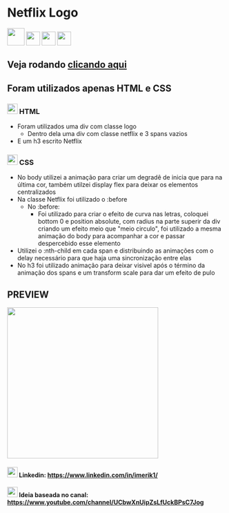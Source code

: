 # Netflix Logo 
<img src="https://www.rvtecnologia.com.br/wp-content/uploads/2014/11/Netflix-Logo.png" height="40px">
<a href="https://www.linkedin.com/in/imerik1/"><img src="https://image.flaticon.com/icons/png/512/174/174857.png" width="32"></a>
<a href="https://www.twitch.tv/eker1"><img src="https://pngimg.com/uploads/twitch/twitch_PNG49.png" width="32"></a>
<a href="https://www.youtube.com/channel/UCK6ma51tX_xvk47cMZPaaMA?view_as=subscriber"><img src="https://juniorsilveira.com.br/wp-content/uploads/2019/03/youtube-logo-in-png-26.png" width="32"></a>


## Veja rodando <a href="https://imerik1.github.io/netflix-logo/">clicando aqui</a>

## Foram utilizados apenas HTML e CSS

### <img src="https://upload.wikimedia.org/wikipedia/commons/thumb/6/61/HTML5_logo_and_wordmark.svg/1200px-HTML5_logo_and_wordmark.svg.png" width="24px"> HTML
 - Foram utilizados uma div com classe logo
   - Dentro dela uma div com classe netflix e 3 spans vazios
 - E um h3 escrito Netflix


### <img src="https://dmw.cuiaba.br/wp-content/uploads/2020/06/CSS.3.png" width="24px"> CSS
  - No body utilizei a animação para criar um degradê de inicia que para na última cor, também utilzei display flex para deixar os elementos centralizados
  - Na classe Netflix foi utilizado o :before
    - No :before:
      - Foi utilizado para criar o efeito de curva nas letras, coloquei bottom 0 e position absolute, com radius na parte superir da div criando um efeito meio que "meio circulo", foi utilizado a mesma animação do body para acompanhar a cor e passar despercebido esse elemento
  - Utilizei o :nth-child em cada span e distribuindo as animações com o delay necessário para que haja uma sincronização entre elas
  - No h3 foi utilizado animação para deixar visivel após o término da animação dos spans e um transform scale para dar um efeito de pulo
  
  
 ## PREVIEW
  <img src="https://media.giphy.com/media/ALeCfdEwxgRiVBJ1S6/giphy.gif" width="350px">
  
 #### <img src="https://nepa.com/wp-content/uploads/2017/09/linkedin-logo.png" width="24px" height="24px"> Linkedin: https://www.linkedin.com/in/imerik1/
 #### <img src="https://www.iconninja.com/files/593/806/539/play-youtube-icon.svg" width="24px" height="24px"> Ideia baseada no canal: https://www.youtube.com/channel/UCbwXnUipZsLfUckBPsC7Jog
